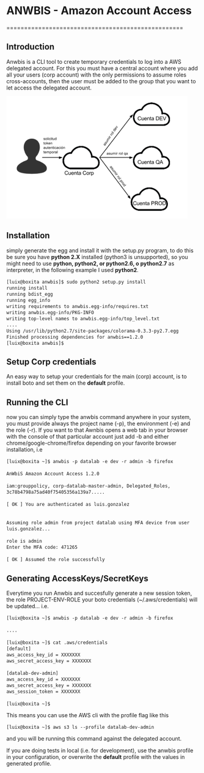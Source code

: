 
# ANWBIS - Amazon Account Access
==================================================

## Introduction

Anwbis is a CLI tool to create temporary credentials to log into a AWS delegated account. For this you must have a central account where you add all your users (corp account) with the only permissions to assume roles cross-accounts, then the user must be added to the group that you want to let access the delegated account. 

![Squema for auth](static/esquema.png "squema for auth")

## Installation

simply generate the egg and install it with the setup.py program, to do this be sure you have **python 2.X** installed (python3 is unsupported), so you might need to use **python, python2, or python2.6, o python2.7** as interpreter, in the following example I used **python2**.

```
[luix@boxita anwbis]$ sudo python2 setup.py install
running install
running bdist_egg
running egg_info
writing requirements to anwbis.egg-info/requires.txt
writing anwbis.egg-info/PKG-INFO
writing top-level names to anwbis.egg-info/top_level.txt
....
Using /usr/lib/python2.7/site-packages/colorama-0.3.3-py2.7.egg
Finished processing dependencies for anwbis==1.2.0
[luix@boxita anwbis]$
```

## Setup Corp credentials

An easy way to setup your credentials for the main (corp) account, is to install boto and set them on the **default** profile.

## Running the CLI

now you can simply type the anwbis command anywhere in your system, you must provide always the project name (-p), the environment (-e) and the role (-r). If you want to that Awnbis opens a web tab in your browser with the console of that particular account just add -b and either chrome/google-chrome/firefox depending on your favorite browser installation, i.e

```
[luix@boxita ~]$ anwbis -p datalab -e dev -r admin -b firefox

AnWbiS Amazon Account Access 1.2.0

iam:grouppolicy, corp-datalab-master-admin, Delegated_Roles, 3c78b4798a75ad40f75405356a139a7.....

[ OK ] You are authenticated as luis.gonzalez


Assuming role admin from project datalab using MFA device from user luis.gonzalez...

role is admin
Enter the MFA code: 471265

[ OK ] Assumed the role successfully

```

## Generating AccessKeys/SecretKeys

Everytime you run Anwbis and succesfully generate a new session token, the role PROJECT-ENV-ROLE your boto credentials (~/.aws/credentials) will be updated... i.e.

```
[luix@boxita ~]$ anwbis -p datalab -e dev -r admin -b firefox

....

[luix@boxita ~]$ cat .aws/credentials
[default]
aws_access_key_id = XXXXXXX
aws_secret_access_key = XXXXXXX

[datalab-dev-admin]
aws_access_key_id = XXXXXXX
aws_secret_access_key = XXXXXXX
aws_session_token = XXXXXXX

[luix@boxita ~]$
```

This means you can use the AWS cli with the profile flag like this
```
[luix@boxita ~]$ aws s3 ls --profile datalab-dev-admin
```
and you will be running this command against the delegated account.

If you are doing tests in local (i.e. for development), use the anwbis profile in your configuration, or overwrite the **default** profile with the values in generated profile.